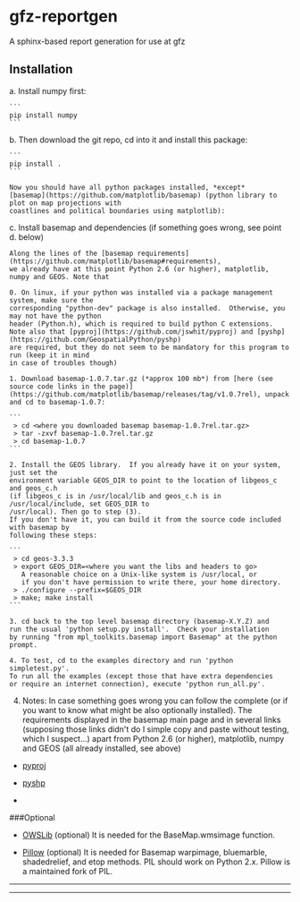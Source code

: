 # gfz-reportgen
A sphinx-based report generation for use at gfz

## Installation

a. Install numpy first:
	
	```
	pip install numpy
	```

b. Then download the git repo, cd into it and install this package:
	
	```
	pip install .
	```

	Now you should have all python packages installed, *except* 
	[basemap](https://github.com/matplotlib/basemap) (python library to plot on map projections with
	coastlines and political boundaries using matplotlib):

c. Install basemap and dependencies (if something goes wrong, see point d. below)

	Along the lines of the [basemap requirements](https://github.com/matplotlib/basemap#requirements),
	we already have at this point Python 2.6 (or higher), matplotlib, numpy and GEOS. Note that
	
	0. On linux, if your python was installed via a package management system, make sure the
	corresponding "python-dev" package is also installed.  Otherwise, you may not have the python
	header (Python.h), which is required to build python C extensions.
	Note also that [pyproj](https://github.com/jswhit/pyproj) and [pyshp](https://github.com/GeospatialPython/pyshp)
	are required, but they do not seem to be mandatory for this program to run (keep it in mind
	in case of troubles though)

	1. Download basemap-1.0.7.tar.gz (*approx 100 mb*) from [here (see source code links in the page)](https://github.com/matplotlib/basemap/releases/tag/v1.0.7rel), unpack and cd to basemap-1.0.7:

	```
	 > cd <where you downloaded basemap basemap-1.0.7rel.tar.gz>
	 > tar -zxvf basemap-1.0.7rel.tar.gz
	 > cd basemap-1.0.7
	```

	2. Install the GEOS library.  If you already have it on your system, just set the
	environment variable GEOS_DIR to point to the location of libgeos_c and geos_c.h
	(if libgeos_c is in /usr/local/lib and geos_c.h is in /usr/local/include, set GEOS_DIR to
	/usr/local). Then go to step (3). 
	If you don't have it, you can build it from the source code included with basemap by
	following these steps:

	```
	 > cd geos-3.3.3
	 > export GEOS_DIR=<where you want the libs and headers to go>
	   A reasonable choice on a Unix-like system is /usr/local, or
	   if you don't have permission to write there, your home directory.
	 > ./configure --prefix=$GEOS_DIR 
	 > make; make install
	```

	3. cd back to the top level basemap directory (basemap-X.Y.Z) and
	run the usual 'python setup.py install'.  Check your installation
	by running "from mpl_toolkits.basemap import Basemap" at the python
	prompt.
	
	4. To test, cd to the examples directory and run 'python simpletest.py'.
	To run all the examples (except those that have extra dependencies
	or require an internet connection), execute 'python run_all.py'.

4. Notes: In case something goes wrong you can follow the complete (or if you want to know what might be also optionally installed).
The requirements displayed in the basemap main page and in several links (supposing those
links didn't do I simple copy and paste without testing, which I suspect...) apart from Python 2.6
(or higher), matplotlib, numpy and GEOS (all already installed, see above)

* [pyproj](https://github.com/jswhit/pyproj)

* [pyshp](https://github.com/GeospatialPython/pyshp)


* 



###Optional

* [OWSLib](https://github.com/geopython/OWSLib) (optional) It is needed
for the BaseMap.wmsimage function.

* [Pillow](https://python-pillow.github.io/) (optional)  It is
needed for Basemap warpimage, bluemarble, shadedrelief, and etop methods.
PIL should work on Python 2.x.  Pillow is a maintained fork of PIL.
	

-----------------------


<!--- FIXME: do we need to setup postactivate in virtualenv? seems not so. Moreover, we do NOT need the following:
   pyproj pyshp -->

-----------

